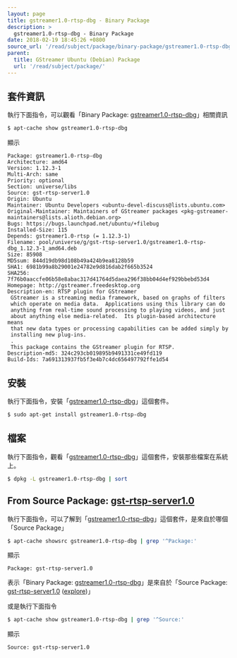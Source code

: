 ```yaml
---
layout: page
title: gstreamer1.0-rtsp-dbg - Binary Package
description: >
  gstreamer1.0-rtsp-dbg - Binary Package
date: 2018-02-19 18:45:26 +0800
source_url: '/read/subject/package/binary-package/gstreamer1.0-rtsp-dbg/index.md'
parent:
  title: GStreamer Ubuntu (Debian) Package
  url: '/read/subject/package/'
---
```



## 套件資訊

執行下面指令，可以觀看「Binary Package: [gstreamer1.0-rtsp-dbg](https://packages.ubuntu.com/artful/gstreamer1.0-rtsp-dbg)」相關資訊

``` sh
$ apt-cache show gstreamer1.0-rtsp-dbg
```

顯示

```
Package: gstreamer1.0-rtsp-dbg
Architecture: amd64
Version: 1.12.3-1
Multi-Arch: same
Priority: optional
Section: universe/libs
Source: gst-rtsp-server1.0
Origin: Ubuntu
Maintainer: Ubuntu Developers <ubuntu-devel-discuss@lists.ubuntu.com>
Original-Maintainer: Maintainers of GStreamer packages <pkg-gstreamer-maintainers@lists.alioth.debian.org>
Bugs: https://bugs.launchpad.net/ubuntu/+filebug
Installed-Size: 115
Depends: gstreamer1.0-rtsp (= 1.12.3-1)
Filename: pool/universe/g/gst-rtsp-server1.0/gstreamer1.0-rtsp-dbg_1.12.3-1_amd64.deb
Size: 85908
MD5sum: 844d19db98d108b49a424b9ea8128b59
SHA1: 6981b99a8b29001e24782e9d816dab2f665b3524
SHA256: 7f76b0aaccfe06b58e8abac317d41764d5daea296f38bb04d4ef929bbebd53d4
Homepage: http://gstreamer.freedesktop.org
Description-en: RTSP plugin for GStreamer
 GStreamer is a streaming media framework, based on graphs of filters
 which operate on media data.  Applications using this library can do
 anything from real-time sound processing to playing videos, and just
 about anything else media-related.  Its plugin-based architecture means
 that new data types or processing capabilities can be added simply by
 installing new plug-ins.
 .
 This package contains the GStreamer plugin for RTSP.
Description-md5: 324c293cb019895b9491331ce49fd119
Build-Ids: 7a691313937fb5f3e4b7c4dc656497792ffe1d54

```

## 安裝

執行下面指令，安裝「[gstreamer1.0-rtsp-dbg](https://packages.ubuntu.com/artful/gstreamer1.0-rtsp-dbg)」這個套件。

``` sh
$ sudo apt-get install gstreamer1.0-rtsp-dbg
```

## 檔案

執行下面指令，觀看「[gstreamer1.0-rtsp-dbg](https://packages.ubuntu.com/artful/gstreamer1.0-rtsp-dbg)」這個套件，安裝那些檔案在系統上。

``` sh
$ dpkg -L gstreamer1.0-rtsp-dbg | sort
```


## From Source Package: [gst-rtsp-server1.0](/book-framework-gstreamer/read/subject/package/source-package/gst-rtsp-server1.0)

執行下面指令，可以了解到「[gstreamer1.0-rtsp-dbg](https://packages.ubuntu.com/artful/gstreamer1.0-rtsp-dbg)」這個套件，是來自於哪個「Source Package」

``` sh
$ apt-cache showsrc gstreamer1.0-rtsp-dbg | grep '^Package:'
```

顯示

```
Package: gst-rtsp-server1.0
```
表示「Binary Package: [gstreamer1.0-rtsp-dbg](https://packages.ubuntu.com/artful/gstreamer1.0-rtsp-dbg)」是來自於「Source Package: [gst-rtsp-server1.0](https://packages.ubuntu.com/source/artful/gst-rtsp-server1.0) ([explore](/book-framework-gstreamer/read/subject/package/source-package/gst-rtsp-server1.0))」

或是執行下面指令

``` sh
$ apt-cache show gstreamer1.0-rtsp-dbg | grep '^Source:'
```

顯示

```
Source: gst-rtsp-server1.0
```
